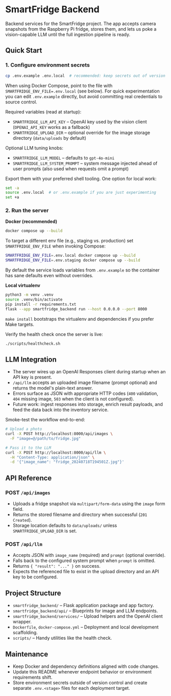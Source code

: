 # SmartFridge Backend

Backend services for the SmartFridge project. The app accepts camera snapshots from the Raspberry Pi fridge, stores them, and lets us poke a vision-capable LLM until the full ingestion pipeline is ready.

## Quick Start

### 1. Configure environment secrets

```bash
cp .env.example .env.local  # recommended: keep secrets out of version control
```

When using Docker Compose, point to the file with `SMARTFRIDGE_ENV_FILE=.env.local` (see below). For quick experimentation you can edit `.env.example` directly, but avoid committing real credentials to source control.

Required variables (read at startup):

- `SMARTFRIDGE_LLM_API_KEY` – OpenAI key used by the vision client (`OPENAI_API_KEY` works as a fallback)
- `SMARTFRIDGE_UPLOAD_DIR` – optional override for the image storage directory (`data/uploads` by default)

Optional LLM tuning knobs:

- `SMARTFRIDGE_LLM_MODEL` – defaults to `gpt-4o-mini`
- `SMARTFRIDGE_LLM_SYSTEM_PROMPT` – system message injected ahead of user prompts (also used when requests omit a prompt)

Export them with your preferred shell tooling. One option for local work:

```bash
set -a
source .env.local  # or .env.example if you are just experimenting
set +a
```

### 2. Run the server

**Docker (recommended)**

```bash
docker compose up --build
```

To target a different env file (e.g., staging vs. production) set `SMARTFRIDGE_ENV_FILE` when invoking Compose:

```bash
SMARTFRIDGE_ENV_FILE=.env.local docker compose up --build
SMARTFRIDGE_ENV_FILE=.env.staging docker compose up --build
```

By default the service loads variables from `.env.example` so the container has sane defaults even without overrides.

**Local virtualenv**

```bash
python3 -m venv .venv
source .venv/bin/activate
pip install -r requirements.txt
flask --app smartfridge_backend run --host 0.0.0.0 --port 8000
```

`make install` bootstraps the virtualenv and dependencies if you prefer Make targets.

Verify the health check once the server is live:

```bash
./scripts/healthcheck.sh
```

## LLM Integration

- The server wires up an OpenAI Responses client during startup when an API key is present.
- `/api/llm` accepts an uploaded image filename (prompt optional) and returns the model's plain-text answer.
- Errors surface as JSON with appropriate HTTP codes (`400` validation, `404` missing image, `503` when the client is not configured).
- Future work: ingest responses into storage, enrich result payloads, and feed the data back into the inventory service.

Smoke-test the workflow end-to-end:

```bash
# Upload a photo
curl -X POST http://localhost:8000/api/images \
  -F "image=@/path/to/fridge.jpg"

# Pass it to the LLM
curl -X POST http://localhost:8000/api/llm \
  -H "Content-Type: application/json" \
  -d '{"image_name": "fridge_20240718T194501Z.jpg"}'
```

## API Reference

### POST `/api/images`

- Uploads a fridge snapshot via `multipart/form-data` using the `image` form field.
- Returns the stored filename and directory when successful (`201 Created`).
- Storage location defaults to `data/uploads/` unless `SMARTFRIDGE_UPLOAD_DIR` is set.

### POST `/api/llm`

- Accepts JSON with `image_name` (required) and `prompt` (optional override).
- Falls back to the configured system prompt when `prompt` is omitted.
- Returns `{ "result": "..." }` on success.
- Expects the referenced file to exist in the upload directory and an API key to be configured.

## Project Structure

- `smartfridge_backend/` – Flask application package and app factory.
- `smartfridge_backend/api/` – Blueprints for image and LLM endpoints.
- `smartfridge_backend/services/` – Upload helpers and the OpenAI client wrapper.
- `Dockerfile`, `docker-compose.yml` – Deployment and local development scaffolding.
- `scripts/` – Handy utilities like the health check.

## Maintenance

- Keep Docker and dependency definitions aligned with code changes.
- Update this README whenever endpoint behavior or environment requirements shift.
- Store environment secrets outside of version control and create separate `.env.<stage>` files for each deployment target.
